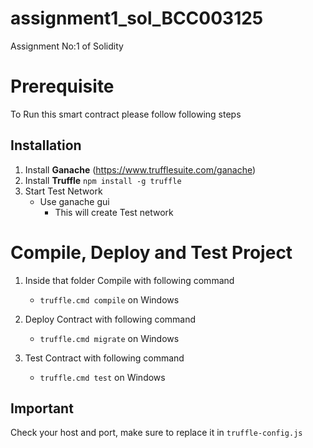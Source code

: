 # assignment1_sol_BCC003125
Assignment No:1 of Solidity




# Prerequisite
To Run this smart contract please follow following steps

## Installation
1. Install **Ganache** (https://www.trufflesuite.com/ganache)
2. Install **Truffle** ```npm install -g truffle```
3. Start Test Network 
   - Use ganache gui
       - This will create Test network

# Compile, Deploy and Test Project
1. Inside that folder Compile with following command
   - ```truffle.cmd compile``` on Windows


2. Deploy Contract with following command
   - ```truffle.cmd migrate```  on Windows
   
2. Test Contract with following command
   - ```truffle.cmd test```  on Windows


## Important
Check your host and port, make sure to replace it in ```truffle-config.js```

